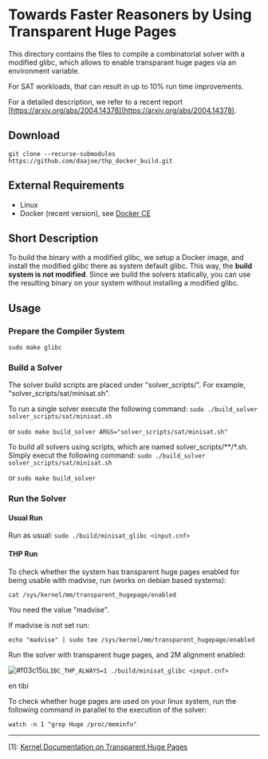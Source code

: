 # Towards Faster Reasoners by Using Transparent Huge Pages
This directory contains the files to compile a combinatorial solver with a modified glibc,
which allows to enable transparant huge pages via an environment variable.

For SAT workloads, that can result in up to 10% run time improvements.

For a detailed description, we refer to a recent report
[https://arxiv.org/abs/2004.14378](https://arxiv.org/abs/2004.14378).


## Download
```git clone --recurse-submodules https://github.com/daajoe/thp_docker_build.git```

## External Requirements

- Linux
- Docker (recent version), see [Docker CE](https://docs.docker.com/engine/install/)


## Short Description
To build the binary with a modified glibc, we setup a Docker image, and install
the modified glibc there as system default glibc. This way, the **build system
is not modified**. Since we build the solvers statically, you can use the resulting binary
on your system without installing a modified glibc.

## Usage

### Prepare the Compiler System
```sudo make glibc```

### Build a Solver
The solver build scripts are placed under "solver_scripts/". For example,
"solver_scripts/sat/minisat.sh".

To run a single solver execute the following command:
```sudo ./build_solver solver_scripts/sat/minisat.sh```

or
```sudo make build_solver ARGS="solver_scripts/sat/minisat.sh"```


To build all solvers using scripts, which are named solver_scripts/**/*.sh.
Simply execut the following command:
```sudo ./build_solver solver_scripts/sat/minisat.sh```

or
```sudo make build_solver```



### Run the Solver

#### Usual Run
Run as usual:
```sudo ./build/minisat_glibc <input.cnf>```

#### THP Run
To check whether the system has transparent huge pages enabled for being usable
with madvise, run (works on debian based systems):

```cat /sys/kernel/mm/transparent_hugepage/enabled```

You need the value "madvise".

If madvise is not set run:

```echo "madvise" | sudo tee /sys/kernel/mm/transparent_hugepage/enabled```


Run the solver with transparent huge pages, and 2M alignment enabled:

![#f03c15](https://via.placeholder.com/15/f03c15/000000?text=+)```GLIBC_THP_ALWAYS=1 ./build/minisat_glibc <input.cnf>```

en tibi 


To check whether huge pages are used on your linux system, run the following command in parallel to
the execution of the solver:

```watch -n 1 "grep Huge /proc/meminfo"```




---
[1]: [Kernel Documentation on Transparent Huge Pages](https://www.kernel.org/doc/Documentation/vm/transhuge.txt)
